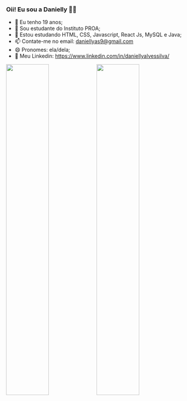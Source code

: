 ### Oii! Eu sou a Danielly 👋😊

- 📌 Eu tenho 19 anos;
- 📒 Sou estudante do Instituto PROA;
- 🌱 Estou estudando HTML, CSS, Javascript, React Js, MySQL e Java;
- 📫 Contate-me no email: daniellyas9@gmail.com
- 😄 Pronomes: ela/dela;
- 📡 Meu Linkedin: https://www.linkedin.com/in/daniellyalvessilva/

<div>
<img width="48%" src="https://github-readme-stats.vercel.app/api?username=daniellysilva&show_icons=true&theme=radical&include_all_commits=true&count_private=true"/>
<img width="48%" src="https://github-readme-stats.vercel.app/api/top-langs/?username=daniellysilva&layout=compact&langs_count=16&theme=radical"/>
</div>
